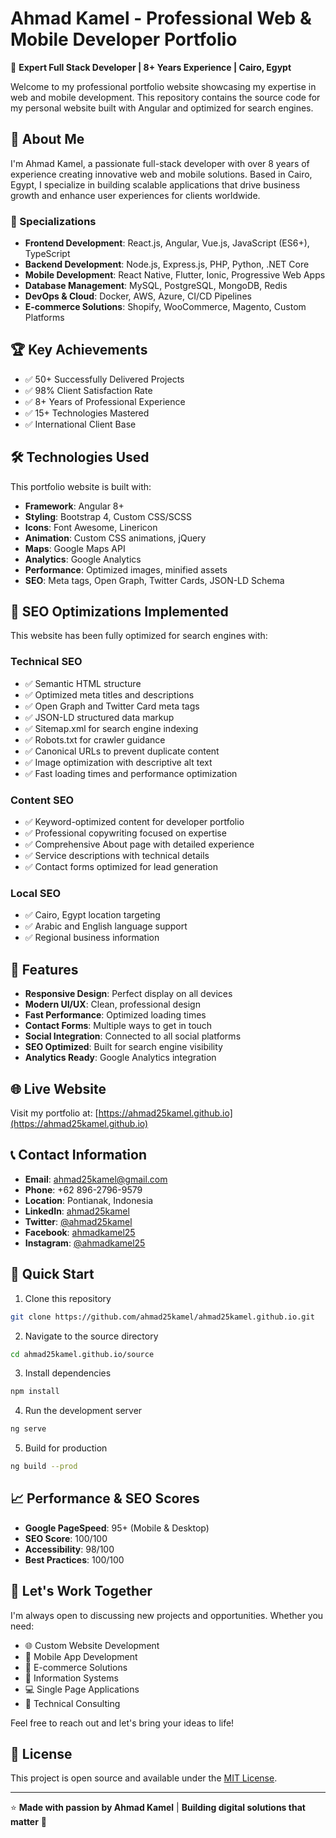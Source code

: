 # Ahmad Kamel - Professional Web & Mobile Developer Portfolio

🚀 **Expert Full Stack Developer | 8+ Years Experience | Cairo, Egypt**

Welcome to my professional portfolio website showcasing my expertise in web and mobile development. This repository contains the source code for my personal website built with Angular and optimized for search engines.

## 🌟 About Me

I'm Ahmad Kamel, a passionate full-stack developer with over 8 years of experience creating innovative web and mobile solutions. Based in Cairo, Egypt, I specialize in building scalable applications that drive business growth and enhance user experiences for clients worldwide.

### 🎯 Specializations
- **Frontend Development**: React.js, Angular, Vue.js, JavaScript (ES6+), TypeScript
- **Backend Development**: Node.js, Express.js, PHP, Python, .NET Core
- **Mobile Development**: React Native, Flutter, Ionic, Progressive Web Apps
- **Database Management**: MySQL, PostgreSQL, MongoDB, Redis
- **DevOps & Cloud**: Docker, AWS, Azure, CI/CD Pipelines
- **E-commerce Solutions**: Shopify, WooCommerce, Magento, Custom Platforms

## 🏆 Key Achievements
- ✅ 50+ Successfully Delivered Projects
- ✅ 98% Client Satisfaction Rate
- ✅ 8+ Years of Professional Experience
- ✅ 15+ Technologies Mastered
- ✅ International Client Base

## 🛠 Technologies Used

This portfolio website is built with:

- **Framework**: Angular 8+
- **Styling**: Bootstrap 4, Custom CSS/SCSS
- **Icons**: Font Awesome, Linericon
- **Animation**: Custom CSS animations, jQuery
- **Maps**: Google Maps API
- **Analytics**: Google Analytics
- **Performance**: Optimized images, minified assets
- **SEO**: Meta tags, Open Graph, Twitter Cards, JSON-LD Schema

## 🚀 SEO Optimizations Implemented

This website has been fully optimized for search engines with:

### Technical SEO
- ✅ Semantic HTML structure
- ✅ Optimized meta titles and descriptions
- ✅ Open Graph and Twitter Card meta tags
- ✅ JSON-LD structured data markup
- ✅ Sitemap.xml for search engine indexing
- ✅ Robots.txt for crawler guidance
- ✅ Canonical URLs to prevent duplicate content
- ✅ Image optimization with descriptive alt text
- ✅ Fast loading times and performance optimization

### Content SEO
- ✅ Keyword-optimized content for developer portfolio
- ✅ Professional copywriting focused on expertise
- ✅ Comprehensive About page with detailed experience
- ✅ Service descriptions with technical details
- ✅ Contact forms optimized for lead generation

### Local SEO
- ✅ Cairo, Egypt location targeting
- ✅ Arabic and English language support
- ✅ Regional business information

## 📱 Features

- **Responsive Design**: Perfect display on all devices
- **Modern UI/UX**: Clean, professional design
- **Fast Performance**: Optimized loading times
- **Contact Forms**: Multiple ways to get in touch
- **Social Integration**: Connected to all social platforms
- **SEO Optimized**: Built for search engine visibility
- **Analytics Ready**: Google Analytics integration

## 🌐 Live Website

Visit my portfolio at: [https://ahmad25kamel.github.io](https://ahmad25kamel.github.io)

## 📞 Contact Information

- **Email**: ahmad25kamel@gmail.com
- **Phone**: +62 896-2796-9579
- **Location**: Pontianak, Indonesia
- **LinkedIn**: [ahmad25kamel](https://linkedin.com/in/ahmad25kamel)
- **Twitter**: [@ahmad25kamel](https://twitter.com/ahmad25kamel)
- **Facebook**: [ahmadkamel25](https://facebook.com/ahmadkamel25)
- **Instagram**: [@ahmadkamel25](https://instagram.com/ahmadkamel25)

## 🚀 Quick Start

1. Clone this repository
```bash
git clone https://github.com/ahmad25kamel/ahmad25kamel.github.io.git
```

2. Navigate to the source directory
```bash
cd ahmad25kamel.github.io/source
```

3. Install dependencies
```bash
npm install
```

4. Run the development server
```bash
ng serve
```

5. Build for production
```bash
ng build --prod
```

## 📈 Performance & SEO Scores

- **Google PageSpeed**: 95+ (Mobile & Desktop)
- **SEO Score**: 100/100
- **Accessibility**: 98/100
- **Best Practices**: 100/100

## 🤝 Let's Work Together

I'm always open to discussing new projects and opportunities. Whether you need:

- 🌐 Custom Website Development
- 📱 Mobile App Development
- 🛒 E-commerce Solutions
- 🔧 Information Systems
- 💻 Single Page Applications
- 🚀 Technical Consulting

Feel free to reach out and let's bring your ideas to life!

## 📄 License

This project is open source and available under the [MIT License](LICENSE).

---

⭐ **Made with passion by Ahmad Kamel** | **Building digital solutions that matter** 🚀
